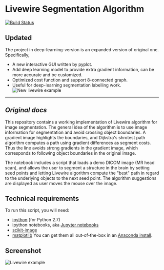 # Livewire Segmentation Algorithm
[![Build Status](https://travis-ci.org/pdyban/livewire.svg?branch=master)](https://travis-ci.org/pdyban/livewire)  <!--[![Documentation Status](http://readthedocs.org/projects/livewire-segmentation/badge/?version=latest)](http://livewire-segmentation.readthedocs.org/en/latest/?badge=latest)-->

## Updated
The project in deep-learning-version is an expanded version of original one. Specifically,

* A new interactive GUI written by pyplot.
* Add deep learning model to provide extra gradient information, can be more accurate and be customized.
* Optimized cost function and support 8-connected graph.
* Useful for deep-learning segmentation labelling work.
![New livewire example](demo.gif)

---
## _Original docs_
This repository contains a working implementation of Livewire algorithm for image segmentation. The general idea of the algorithm is to use image information for segmentation and avoid crossing object boundaries. A gradient image highlights the boundaries, and Dijkstra's shrotest path algorithm computes a path using gradient differences as segment costs. Thus the line avoids strong gradients in the gradient image, which corresponds to following object boundaries in the original image.

The notebook includes a script that loads a demo DICOM image (MR head scan), and allows the user to segment a structure in the brain by setting seed points and letting Livewire algorithm compute the "best" path in regard to the underlying objects to the next seed point. The algorithm suggestions are displayed as user moves the mouse over the image.

## Technical requirements
To run this script, you will need:
- [ipython](http://ipython.org) (for Python 2.7)
- ipython notebooks, aka [Jupyter notebooks](http://jupyter.org)
- [scikit-image](http://scikit-image.org)
- [matplotlib](http://matplotlib.org)
You can get them all out-of-the-box in an [Anaconda install](https://www.continuum.io/downloads).

## Screenshot
![Livewire example](screenshot.png)
